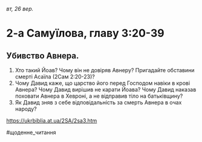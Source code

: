 
_вт, 26 вер._

# 2-а Самуїлова, главу 3:20-39

## Убивство Авнера.
1. Хто такий Йоав? Чому він не довіряв Авнеру? Пригадайте обставини смерті Асаїла (2Сам 2:20-23)?
2. Чому Давид каже, що царство його перед Господом навіки в крові Авнера? Чому Давид вирішив не карати Йоава? Чому Давид наказав поховати Авнера в Хевроні, а не відправив тіло на батьківщину?
3. Як Давид зняв з себе відповідальність за смерть Авнера в очах народу?

https://ukrbiblia.at.ua/2SA/2sa3.htm 

#щоденне_читання
